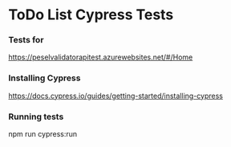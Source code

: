 # ToDo List Cypress Tests

### Tests for
https://peselvalidatorapitest.azurewebsites.net/#/Home

### Installing Cypress
https://docs.cypress.io/guides/getting-started/installing-cypress

### Running tests
npm run cypress:run
